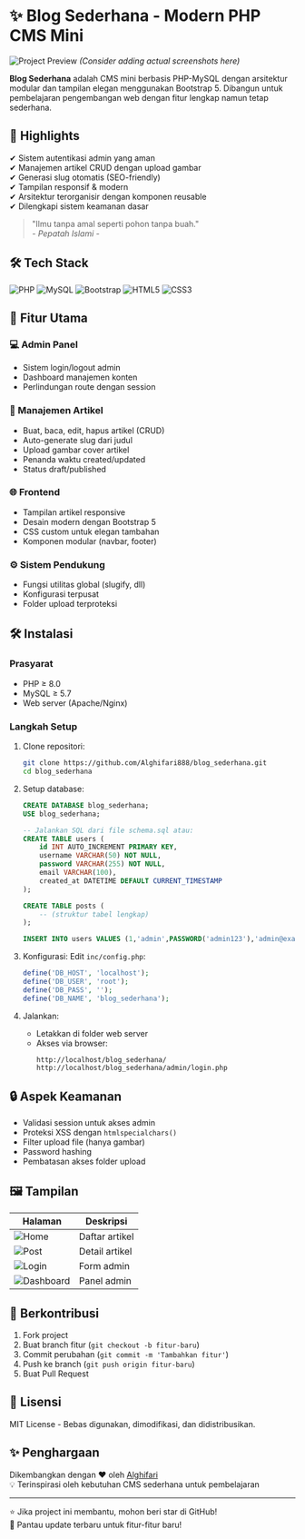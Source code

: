 # ✨ Blog Sederhana - Modern PHP CMS Mini

![Project Preview](https://via.placeholder.com/800x400?text=Blog+Sederhana+CMS+Preview) 
*(Consider adding actual screenshots here)*

**Blog Sederhana** adalah CMS mini berbasis PHP-MySQL dengan arsitektur modular dan tampilan elegan menggunakan Bootstrap 5. Dibangun untuk pembelajaran pengembangan web dengan fitur lengkap namun tetap sederhana.

## 🌟 Highlights

✔ Sistem autentikasi admin yang aman  
✔ Manajemen artikel CRUD dengan upload gambar  
✔ Generasi slug otomatis (SEO-friendly)  
✔ Tampilan responsif & modern  
✔ Arsitektur terorganisir dengan komponen reusable  
✔ Dilengkapi sistem keamanan dasar  

> "Ilmu tanpa amal seperti pohon tanpa buah."  
> *- Pepatah Islami -*

## 🛠️ Tech Stack

![PHP](https://img.shields.io/badge/PHP-8.0+-777BB4?logo=php&logoColor=white)
![MySQL](https://img.shields.io/badge/MySQL-8.0+-4479A1?logo=mysql&logoColor=white)
![Bootstrap](https://img.shields.io/badge/Bootstrap-5.2+-7952B3?logo=bootstrap&logoColor=white)
![HTML5](https://img.shields.io/badge/HTML5-E34F26?logo=html5&logoColor=white)
![CSS3](https://img.shields.io/badge/CSS3-1572B6?logo=css3&logoColor=white)

## 🚀 Fitur Utama

### 💻 Admin Panel
- Sistem login/logout admin
- Dashboard manajemen konten
- Perlindungan route dengan session

### 📝 Manajemen Artikel
- Buat, baca, edit, hapus artikel (CRUD)
- Auto-generate slug dari judul
- Upload gambar cover artikel
- Penanda waktu created/updated
- Status draft/published

### 🌐 Frontend
- Tampilan artikel responsive
- Desain modern dengan Bootstrap 5
- CSS custom untuk elegan tambahan
- Komponen modular (navbar, footer)

### ⚙️ Sistem Pendukung
- Fungsi utilitas global (slugify, dll)
- Konfigurasi terpusat
- Folder upload terproteksi

## 🛠️ Instalasi

### Prasyarat
- PHP ≥ 8.0
- MySQL ≥ 5.7
- Web server (Apache/Nginx)

### Langkah Setup

1. Clone repositori:
   ```bash
   git clone https://github.com/Alghifari888/blog_sederhana.git
   cd blog_sederhana
   ```

2. Setup database:
   ```sql
   CREATE DATABASE blog_sederhana;
   USE blog_sederhana;
   
   -- Jalankan SQL dari file schema.sql atau:
   CREATE TABLE users (
       id INT AUTO_INCREMENT PRIMARY KEY,
       username VARCHAR(50) NOT NULL,
       password VARCHAR(255) NOT NULL,
       email VARCHAR(100),
       created_at DATETIME DEFAULT CURRENT_TIMESTAMP
   );
   
   CREATE TABLE posts (
       -- (struktur tabel lengkap)
   );
   
   INSERT INTO users VALUES (1,'admin',PASSWORD('admin123'),'admin@example.com',NOW());
   ```

3. Konfigurasi:
   Edit `inc/config.php`:
   ```php
   define('DB_HOST', 'localhost');
   define('DB_USER', 'root');
   define('DB_PASS', '');
   define('DB_NAME', 'blog_sederhana');
   ```

4. Jalankan:
   - Letakkan di folder web server
   - Akses via browser:
     ```
     http://localhost/blog_sederhana/
     http://localhost/blog_sederhana/admin/login.php
     ```

## 🔒 Aspek Keamanan

- Validasi session untuk akses admin
- Proteksi XSS dengan `htmlspecialchars()`
- Filter upload file (hanya gambar)
- Password hashing
- Pembatasan akses folder upload

## 🖼️ Tampilan

| Halaman | Deskripsi |
|---------|-----------|
| ![Home](https://via.placeholder.com/300x200?text=Homepage) | Daftar artikel |
| ![Post](https://via.placeholder.com/300x200?text=Article) | Detail artikel |
| ![Login](https://via.placeholder.com/300x200?text=Login) | Form admin |
| ![Dashboard](https://via.placeholder.com/300x200?text=Dashboard) | Panel admin |

## 🤝 Berkontribusi

1. Fork project
2. Buat branch fitur (`git checkout -b fitur-baru`)
3. Commit perubahan (`git commit -m 'Tambahkan fitur'`)
4. Push ke branch (`git push origin fitur-baru`)
5. Buat Pull Request

## 📜 Lisensi

MIT License - Bebas digunakan, dimodifikasi, dan didistribusikan.

## ✨ Penghargaan

Dikembangkan dengan ❤ oleh [Alghifari](https://github.com/Alghifari888)  
💡 Terinspirasi oleh kebutuhan CMS sederhana untuk pembelajaran

---

⭐ Jika project ini membantu, mohon beri star di GitHub!  
🔔 Pantau update terbaru untuk fitur-fitur baru!
```
